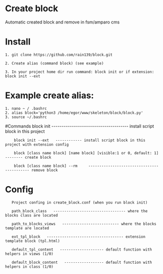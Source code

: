# Create block
Automatic created block and remove in fsm/amparo cms


# Install
    1. git clone https://github.com/rain139/block.git
    
    2. Create alias (command block) (see example)
    
    3. In your project home dir run command: block init or if extension: block init --ext
    
# Example create alias:
    1. nano ~ / .bashrc
    2. alias block='python3 /home/egor/www/skeleton/block/block.py'
    3. source ~/.bashrc

 #Commands
        block init    --------------------------------------- install script block in this project
        
        block init --ext   ------------ install script block in this project with extension config
        
        block [class name block] [name block] [visible:1 or 0, default: 1]   -------- create block
        
        block [class name block] --rm     ------------------------------------------- remove block

# Config

       Project confing in create_block.conf (when you run block init)
       
       path_block_class   --------------------------------- where the blocks class are located
       
       path_to_blocks_views   -------------------------- where the blocks template are located
       
       ext_tpl_block   ----------------------------------- extension template block (tpl.html)
       
       default_tpl_content   -------------------- default function with helpers in views (1/0)
        
       default_block_content   ------------------ default function with helpers in class (1/0) 